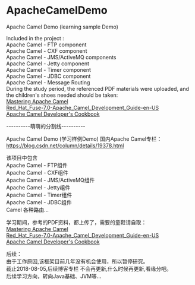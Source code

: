 # ApacheCamelDemo

Apache Camel Demo (learning sample Demo)<br>

Included in the project : <br>
Apache Camel - FTP component<br>
Apache Camel - CXF component<br>
Apache Camel - JMS/ActiveMQ components<br>
Apache Camel - Jetty component<br>
Apache Camel - Timer component<br>
Apache Camel - JDBC component<br>
Apache Camel - Message Routing<br>
During the study period, the referenced PDF materials were uploaded, and the children's shoes needed should be taken:<br>
[Mastering Apache Camel](https://download.csdn.net/download/simba_cheng/10580138)<br>
[Red_Hat_Fuse-7.0-Apache_Camel_Development_Guide-en-US](https://download.csdn.net/download/simba_cheng/10575845)<br>
[Apache Camel Developer's Cookbook](https://download.csdn.net/download/simba_cheng/10574302)<br>

----------萌萌的分割线----------

Apache Camel Demo (学习样例Demo)
国内Apache Camel专栏：https://blog.csdn.net/column/details/19378.html

该项目中包含<br>
Apache Camel - FTP组件<br>
Apache Camel - CXF组件<br>
Apache Camel - JMS/ActiveMQ组件<br>
Apache Camel - Jetty组件<br>
Apache Camel - Timer组件<br>
Apache Camel - JDBC组件<br>
Camel 各种路由...

学习期间，参考的PDF资料，都上传了，需要的童鞋请自取：<br>
[Mastering Apache Camel](https://download.csdn.net/download/simba_cheng/10580138)<br>
[Red_Hat_Fuse-7.0-Apache_Camel_Development_Guide-en-US](https://download.csdn.net/download/simba_cheng/10575845)<br>
[Apache Camel Developer's Cookbook](https://download.csdn.net/download/simba_cheng/10574302)<br>


后续：<br>
    由于工作原因,该框架目前几年没有机会使用，所以暂停研究。<br>
    截止2018-08-05,后续博客专栏 不会再更新,什么时候再更新,看缘分吧。<br>
    后续学习方向，转向Java基础、JVM等...
